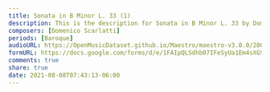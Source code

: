 ```yaml
---
title: Sonata in B Minor L. 33 (1)
description: This is the description for Sonata in B Minor L. 33 by Domenico Scarlatti
composers: [Domenico Scarlatti]
periods: [Baroque]
audioURL: https://OpenMusicDataset.github.io/Maestro/maestro-v3.0.0/2009/MIDI-Unprocessed_09_R1_2009_01-04_ORIG_MID--AUDIO_09_R1_2009_09_R1_2009_02_WAV.midi
formURL: https://docs.google.com/forms/d/e/1FAIpQLSdhb07IFeSyUa1Em4sXGSkhEaaUaJele1QFrbxOim6XITLbLg/viewform
comments: true
share: true
date: 2021-08-08T07:43:13-06:00
---
```

